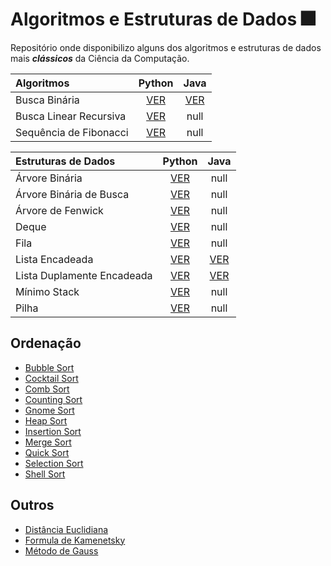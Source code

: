 # Algoritmos e Estruturas de Dados :fireworks:

Repositório onde disponibilizo alguns dos algoritmos e estruturas de dados mais ***clássicos*** da Ciência da Computação.

|Algoritmos | Python | Java |
|:---       |  :---: | :---:|
|Busca Binária | [VER](https://github.com/da-ferreira/algorithms_and_data_structures/blob/main/Algoritmos/busca-binaria.py)| [VER](https://github.com/da-ferreira/algorithms/blob/main/Algoritmos/BuscaBinaria.java) |
|Busca Linear Recursiva | [VER](https://github.com/da-ferreira/algorithms_and_data_structures/blob/main/Algoritmos/busca-linear-recursiva.py) | null |
|Sequência de Fibonacci| [VER](https://github.com/da-ferreira/algorithms_and_data_structures/blob/main/Algoritmos/fibonacci.py) | null |

|Estruturas de Dados | Python | Java |
|:---                |  :---: | :---:|
|Árvore Binária| [VER](https://github.com/da-ferreira/algorithms_and_data_structures/blob/main/Estruturas%20de%20Dados/arvore_binaria.py) | null |
|Árvore Binária de Busca| [VER](https://github.com/da-ferreira/algorithms_and_data_structures/blob/main/Estruturas%20de%20Dados/arvore_binaria_de_busca.py) | null |
|Árvore de Fenwick| [VER](https://github.com/da-ferreira/algorithms_and_data_structures/blob/main/Estruturas%20de%20Dados/arvore_de_fenwick.py) | null |
|Deque | [VER](https://github.com/da-ferreira/algorithms_and_data_structures/blob/main/Estruturas%20de%20Dados/deque.py) | null |
|Fila | [VER](https://github.com/da-ferreira/algorithms_and_data_structures/blob/main/Estruturas%20de%20Dados/fila.py) | null |
|Lista Encadeada | [VER](https://github.com/da-ferreira/algorithms_and_data_structures/blob/main/Estruturas%20de%20Dados/lista_encadeada.py) | [VER](https://github.com/da-ferreira/algorithms/tree/main/Estruturas%20de%20Dados/edjava_01_lista_simplesmente_encadeada)|
|Lista Duplamente Encadeada | [VER](https://github.com/da-ferreira/algorithms/blob/main/Estruturas%20de%20Dados/lista_duplamente_encadeada.py) | [VER](https://github.com/da-ferreira/algorithms/tree/main/Estruturas%20de%20Dados/edjava_02_lista_duplamente_encadeada) |
|Mínimo Stack | [VER](https://github.com/da-ferreira/algorithms_and_data_structures/blob/main/Estruturas%20de%20Dados/minimo_stack.py) | null |
|Pilha| [VER](https://github.com/da-ferreira/algorithms_and_data_structures/blob/main/Estruturas%20de%20Dados/pilha.py) | null |

## Ordenação
   - [Bubble Sort](https://github.com/da-ferreira/algorithms_and_data_structures/blob/main/Ordenação/bubble_sort.py)
   - [Cocktail Sort](https://github.com/da-ferreira/algorithms_and_data_structures/blob/main/Ordenação/cocktailsort.py)
   - [Comb Sort](https://github.com/da-ferreira/algorithms_and_data_structures/blob/main/Ordenação/combsort.py)
   - [Counting Sort](https://github.com/da-ferreira/algorithms_and_data_structures/blob/main/Ordenação/counting_sort.py)
   - [Gnome Sort](https://github.com/da-ferreira/algorithms_and_data_structures/blob/main/Ordenação/gnomesort.py)
   - [Heap Sort](https://github.com/da-ferreira/algorithms_and_data_structures/blob/main/Ordenação/heapsort.py)
   - [Insertion Sort](https://github.com/da-ferreira/algorithms_and_data_structures/blob/main/Ordenação/insertionsort.py)
   - [Merge Sort](https://github.com/da-ferreira/algorithms_and_data_structures/blob/main/Ordenação/mergesort.py)
   - [Quick Sort](https://github.com/da-ferreira/algorithms_and_data_structures/blob/main/Ordenação/quicksort.py)
   - [Selection Sort](https://github.com/da-ferreira/algorithms_and_data_structures/blob/main/Ordenação/selectionsort.py)
   - [Shell Sort](https://github.com/da-ferreira/algorithms_and_data_structures/blob/main/Ordenação/shellsort.py)
  
## Outros
   - [Distância Euclidiana](https://github.com/da-ferreira/algorithms_and_data_structures/blob/main/Outros/distancia-euclidiana-dois-pontos.py)
   - [Formula de Kamenetsky](https://github.com/da-ferreira/algorithms_and_data_structures/blob/main/Outros/kamenetsky_formula.py)
   - [Método de Gauss](https://github.com/da-ferreira/algorithms_and_data_structures/blob/main/Outros/formula-da-area-de-gauss.py)
 
